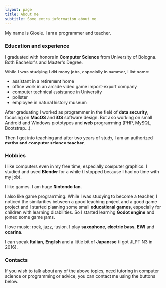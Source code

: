 ```yaml
---
layout: page
title: About me
subtitle: Some extra information about me
---
```


My name is Gioele. 
I am a programmer and teacher.

### Education and experience

I graduated with honors in **Computer Science** from University of Bologna. Both Bachelor's and Master's Degree.

While I was studying I did many jobs, especially in summer, I list some:
- assistant in a retirement home
- office work in an arcade video game import-export company
- computer technical assistance in University
- pollster
- employee in natural history museum

After graduating I worked as programmer in the field of **data security**, focusing on **MacOS** and **iOS** software design. But also working on small Android and Windows prototypes and **web** programming (PHP, MySQL, Bootstrap...).

Then I got into teaching and after two years of study, I am an authorized **maths and computer science teacher**.

### Hobbies

I like computers even in my free time, especially computer graphics. I studied and used **Blender** for a while (I stopped because I had no time with my job).

I like games. I am huge **Nintendo fan**. 

I also like game programming. While I was studying to become a teacher, I noticed the similarities between a good teaching project and a good game project and I started planning some small **educational games**, especially for children with learning disabilities. So I started learning **Godot engine** and joined some game jams.

I love music: rock, jazz, fusion. I play **saxophone**, **electric bass**, **EWI** and **ocarina**.

I can speak **Italian**, **English** and a little bit of **Japanese** (I got JLPT N3 in 2016).

### Contacts

If you wish to talk about any of the above topics, need tutoring in computer science or programming or advice, you can contact me using the buttons below.
